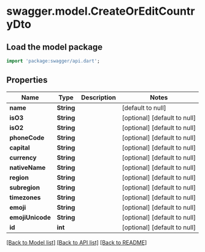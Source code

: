 # swagger.model.CreateOrEditCountryDto

## Load the model package
```dart
import 'package:swagger/api.dart';
```

## Properties
Name | Type | Description | Notes
------------ | ------------- | ------------- | -------------
**name** | **String** |  | [default to null]
**isO3** | **String** |  | [optional] [default to null]
**isO2** | **String** |  | [optional] [default to null]
**phoneCode** | **String** |  | [optional] [default to null]
**capital** | **String** |  | [optional] [default to null]
**currency** | **String** |  | [optional] [default to null]
**nativeName** | **String** |  | [optional] [default to null]
**region** | **String** |  | [optional] [default to null]
**subregion** | **String** |  | [optional] [default to null]
**timezones** | **String** |  | [optional] [default to null]
**emoji** | **String** |  | [optional] [default to null]
**emojiUnicode** | **String** |  | [optional] [default to null]
**id** | **int** |  | [optional] [default to null]

[[Back to Model list]](../README.md#documentation-for-models) [[Back to API list]](../README.md#documentation-for-api-endpoints) [[Back to README]](../README.md)


